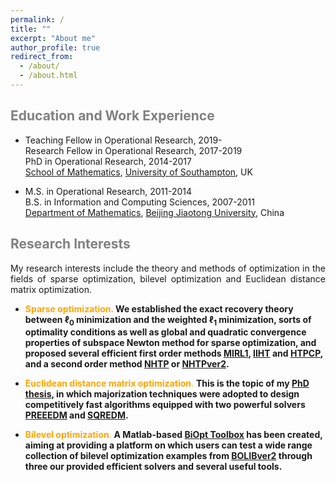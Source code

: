 ```yaml
---
permalink: /
title: ""
excerpt: "About me"
author_profile: true
redirect_from: 
  - /about/
  - /about.html
---
```


<span style="color:grey">Education and Work Experience</span>
---

* Teaching Fellow in Operational Research, 2019- <br>
  Research Fellow in Operational Research, 2017-2019 <br>
  PhD in  Operational Research, 2014-2017 <br>
  [School of Mathematics](https://www.southampton.ac.uk/maths), [University of Southampton](https://www.southampton.ac.uk/), UK  

* M.S. in Operational Research, 2011-2014 <br>
B.S. in Information and Computing Sciences, 2007-2011 <br>
[Department of Mathematics](http://en.sci.njtu.edu.cn/Department/DepartmentofMathematics/index.htm), [Beijing Jiaotong University](http://en.njtu.edu.cn/), China 

<span style="color:grey">Research Interests</span>
---

<div align="justify"> My research interests include the theory and methods of optimization in the fields of sparse optimization, bilevel
optimization and Euclidean distance matrix optimization. </div> 

 * <b align="justify"> <span style="color:orange">**Sparse  optimization**.</span>  We established the exact recovery theory between $\ell_0$ minimization and the weighted $\ell_1$ minimization, sorts of optimality conditions as well as global and quadratic convergence properties of subspace Newton method for sparse optimization, and proposed several efficient first order methods [MIRL1](https://github.com/ShenglongZhou/MIRL1), [IIHT](https://github.com/ShenglongZhou/IIHT) and [HTPCP](https://github.com/ShenglongZhou/HTPCP), and a second order method [NHTP](https://github.com/ShenglongZhou/NHTP) or [NHTPver2](https://github.com/ShenglongZhou/NHTPver2). </b>

* <span style="color:orange">**Euclidean distance matrix optimization**.</span> <b align="justify"> This is the topic of my [PhD thesis](https://eprints.soton.ac.uk/429739/), in which majorization techniques were adopted to design competitively fast algorithms equipped with two powerful solvers [PREEEDM](https://github.com/ShenglongZhou/PREEEDM) and [SQREDM](https://github.com/ShenglongZhou/SQREDM). </b>

* <span style="color:orange">**Bilevel optimization**.</span>  <b align="justify"> A Matlab-based [BiOpt Toolbox](https://biopt.github.io/) has been created, aiming at providing a platform on which users can test a wide range collection of bilevel optimization examples from [BOLIBver2](https://biopt.github.io/bolib/) through three our provided efficient solvers and several useful tools. </b>



